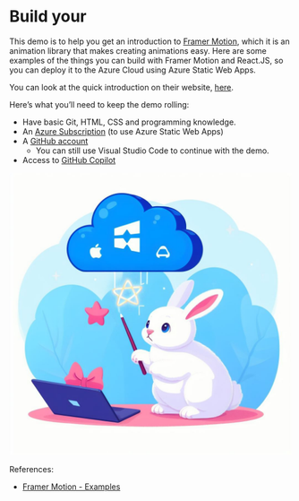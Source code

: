# Build your 

This demo is to help you get an introduction to [Framer Motion](https://www.framer.com/motion/), which it is an animation library that makes creating animations easy. Here are some examples of the things you can build with Framer Motion and React.JS, so you can deploy it to the Azure Cloud using Azure Static Web Apps.

You can look at the quick introduction on their website, [here](https://www.framer.com/motion/introduction/).

Here’s what you’ll need to keep the demo rolling:

- Have basic Git, HTML, CSS and programming knowledge.
- An [Azure Subscription](https://azure.microsoft.com/) (to use Azure Static Web Apps)
- A [GitHub account](https://github.com/signup?ref_cta=Sign+up&ref_loc=header+logged+out&ref_page=%2F&source=header-home)
    - You can still use Visual Studio Code to continue with the demo.
- Access to [GitHub Copilot](https://github.com/features/copilot)

![Bunny creating magic - this image was created with Bing Chat](./demoreact/src/bunny.jpg)

References:

- [Framer Motion - Examples](https://www.framer.com/motion/examples/)
